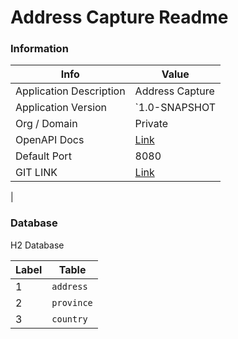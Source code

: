 # Address Capture Readme

### Information

| Info                      | Value             |
| ---                       | ---               |
| Application Description   | Address Capture   |
| Application Version       | `1.0-SNAPSHOT     |
| Org / Domain              | Private           |
| OpenAPI Docs              | [Link](openapi.json)    |
| Default Port              | 8080    |
| GIT LINK                  | [Link](https://github.com/jakesvdw77/address-capture)
|


### Database

H2 Database

| Label | Table                
| ---   | ---                   
| 1     | `address`       
| 2     | `province`      
| 3     | `country`       

